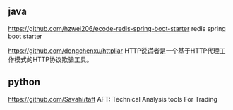 ## java
https://github.com/hzwei206/ecode-redis-spring-boot-starter
redis spring boot starter

https://github.com/dongchenxu/httpliar
HTTP说谎者是一个基于HTTP代理工作模式的HTTP协议欺骗工具。

## python

https://github.com/Savahi/taft
AFT: Technical Analysis tools For Trading
